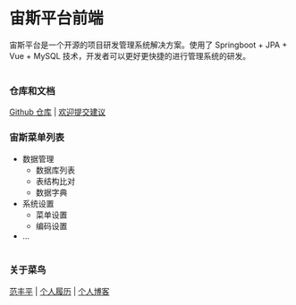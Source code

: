 # 宙斯平台前端
宙斯平台是一个开源的项目研发管理系统解决方案。使用了 Springboot + JPA + Vue + MySQL 技术，开发者可以更好更快捷的进行管理系统的研发。
<br><br>
### **仓库和文档**
[Github 仓库](https://github.com/Aaronffp/fanfengping-zeus.git) | 
[欢迎提交建议](https://github.com/Aaronffp/fanfengping-zeus/issues) 

### **宙斯菜单列表**
* 数据管理
  * 数据库列表
  * 表结构比对
  * 数据字典
* 系统设置
  * 菜单设置
  * 编码设置
* ...
<br><br>

### **关于菜鸟**
[范丰平](263869564@qq.com) | 
[个人履历](http://www.fanfengping.com/) | 
[个人博客](http://www.cnblogs.com/fengpingfan/)
<br><br>

<br><br><br><br>


